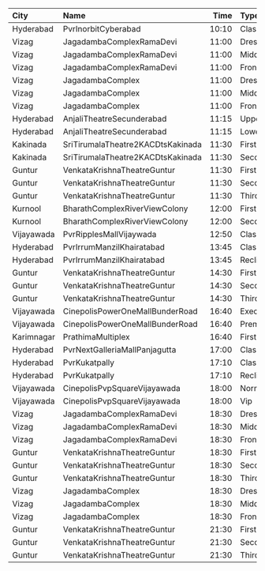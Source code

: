 | City       | Name                              |  Time | Type         | Price | Capacity | Booked |
| :--------- | :-------------------------------- | ----: | :----------- | ----: | -------: | -----: |
| Hyderabad  | PvrInorbitCyberabad               | 10:10 | Classic      |  150₹ |      147 |    147 |
| Vizag      | JagadambaComplexRamaDevi          | 11:00 | DressCircle  |  112₹ |      163 |    147 |
| Vizag      | JagadambaComplexRamaDevi          | 11:00 | MiddleCircle |   80₹ |       39 |     39 |
| Vizag      | JagadambaComplexRamaDevi          | 11:00 | FrontCircle  |   60₹ |       76 |     76 |
| Vizag      | JagadambaComplex                  | 11:00 | DressCircle  |  112₹ |      163 |    113 |
| Vizag      | JagadambaComplex                  | 11:00 | MiddleCircle |   67₹ |       39 |     29 |
| Vizag      | JagadambaComplex                  | 11:00 | FrontCircle  |   44₹ |       76 |     39 |
| Hyderabad  | AnjaliTheatreSecunderabad         | 11:15 | UpperBalcony |  110₹ |       94 |     48 |
| Hyderabad  | AnjaliTheatreSecunderabad         | 11:15 | LowerBalcony |  110₹ |      299 |    194 |
| Kakinada   | SriTirumalaTheatre2KACDtsKakinada | 11:30 | FirstClass   |  100₹ |      404 |      2 |
| Kakinada   | SriTirumalaTheatre2KACDtsKakinada | 11:30 | SecondClass  |   40₹ |      108 |     27 |
| Guntur     | VenkataKrishnaTheatreGuntur       | 11:30 | FirstClass   |  100₹ |      236 |     72 |
| Guntur     | VenkataKrishnaTheatreGuntur       | 11:30 | SecondClass  |   60₹ |       59 |     59 |
| Guntur     | VenkataKrishnaTheatreGuntur       | 11:30 | ThirdClass   |   40₹ |       68 |     68 |
| Kurnool    | BharathComplexRiverViewColony     | 12:00 | FirstClass   |  100₹ |      204 |      3 |
| Kurnool    | BharathComplexRiverViewColony     | 12:00 | SecondClass  |   70₹ |       90 |      1 |
| Vijayawada | PvrRipplesMallVijaywada           | 12:50 | Classic      |  150₹ |      167 |     21 |
| Hyderabad  | PvrIrrumManzilKhairatabad         | 13:45 | Classic      |  150₹ |       94 |      8 |
| Hyderabad  | PvrIrrumManzilKhairatabad         | 13:45 | Recliner     |  300₹ |       10 |      2 |
| Guntur     | VenkataKrishnaTheatreGuntur       | 14:30 | FirstClass   |  100₹ |      236 |     72 |
| Guntur     | VenkataKrishnaTheatreGuntur       | 14:30 | SecondClass  |   60₹ |       59 |     59 |
| Guntur     | VenkataKrishnaTheatreGuntur       | 14:30 | ThirdClass   |   40₹ |       68 |     68 |
| Vijayawada | CinepolisPowerOneMallBunderRoad   | 16:40 | Executive    |  150₹ |       62 |      3 |
| Vijayawada | CinepolisPowerOneMallBunderRoad   | 16:40 | Premium      |  150₹ |       76 |     24 |
| Karimnagar | PrathimaMultiplex                 | 16:40 | FirstClass   |  250₹ |       12 |     12 |
| Hyderabad  | PvrNextGalleriaMallPanjagutta     | 17:00 | Classic      |  150₹ |      152 |     22 |
| Hyderabad  | PvrKukatpally                     | 17:10 | Classic      |  150₹ |      135 |     48 |
| Hyderabad  | PvrKukatpally                     | 17:10 | Recliner     |  300₹ |        9 |      1 |
| Vijayawada | CinepolisPvpSquareVijayawada      | 18:00 | Normal       |  150₹ |      185 |    185 |
| Vijayawada | CinepolisPvpSquareVijayawada      | 18:00 | Vip          |  250₹ |      100 |     20 |
| Vizag      | JagadambaComplexRamaDevi          | 18:30 | DressCircle  |  112₹ |      163 |    147 |
| Vizag      | JagadambaComplexRamaDevi          | 18:30 | MiddleCircle |   80₹ |       39 |     39 |
| Vizag      | JagadambaComplexRamaDevi          | 18:30 | FrontCircle  |   60₹ |       76 |     76 |
| Guntur     | VenkataKrishnaTheatreGuntur       | 18:30 | FirstClass   |  100₹ |      236 |     72 |
| Guntur     | VenkataKrishnaTheatreGuntur       | 18:30 | SecondClass  |   60₹ |       59 |     59 |
| Guntur     | VenkataKrishnaTheatreGuntur       | 18:30 | ThirdClass   |   40₹ |       68 |     68 |
| Vizag      | JagadambaComplex                  | 18:30 | DressCircle  |  112₹ |      163 |     81 |
| Vizag      | JagadambaComplex                  | 18:30 | MiddleCircle |   67₹ |       39 |     29 |
| Vizag      | JagadambaComplex                  | 18:30 | FrontCircle  |   44₹ |       76 |     46 |
| Guntur     | VenkataKrishnaTheatreGuntur       | 21:30 | FirstClass   |  100₹ |      236 |     72 |
| Guntur     | VenkataKrishnaTheatreGuntur       | 21:30 | SecondClass  |   60₹ |       59 |     59 |
| Guntur     | VenkataKrishnaTheatreGuntur       | 21:30 | ThirdClass   |   40₹ |       68 |     68 |